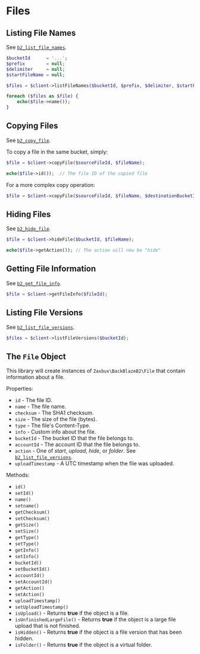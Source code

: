 # Files

## Listing File Names

See [`b2_list_file_names`](https://www.backblaze.com/b2/docs/b2_list_file_names.html).

```php
$bucketId      = '...';
$prefix        = null;
$delimiter     = null;
$startFileName = null;

$files = $client->listFileNames($bucketId, $prefix, $delimiter, $startFileName);

foreach ($files as $file) {
	echo($file->name());
}
```

## Copying Files

See [`b2_copy_file`](https://www.backblaze.com/b2/docs/b2_copy_file.html).

To copy a file in the same bucket, simply:

```php
$file = $client->copyFile($sourceFileId, $fileName);

echo($file->id());  // The file ID of the copied file
```

For a more complex copy operation:

```php
$file = $client->copyFile($sourceFileId, $fileName, $destinationBucketId, $range, $metadataDirective, $contentType, $fileInfo);
```

## Hiding Files

See [`b2_hide_file`](https://www.backblaze.com/b2/docs/b2_hide_file.html).

```php
$file = $client->hideFile($bucketId, $fileName);

echo($file->getAction()); // The action will now be "hide"
```

## Getting File Information

See [`b2_get_file_info`](https://www.backblaze.com/b2/docs/b2_get_file_info.html).

```php
$file = $client->getFileInfo($fileId);
```

## Listing File Versions

See [`b2_list_file_versions`](https://www.backblaze.com/b2/docs/b2_list_file_versions.html).

```php
$files = $client->listFileVersions($bucketId);
```

## The `File` Object

This library will create instances of `Zaxbux\BackBlazeB2\File` that contain information about a file.

Properties:
 * `id` - The file ID.
 * `name` - The file name.
 * `checksum` - The SHA1 checksum.
 * `size` - The size of the file (bytes).
 * `type` - The file's Content-Type.
 * `info` - Custom info about the file.
 * `bucketId` - The bucket ID that the file belongs to.
 * `accountId` - The account ID that the file belongs to.
 * `action` - One of *start*, *upload*, *hide*, or *folder*. See [`b2_list_file_versions`](https://www.backblaze.com/b2/docs/b2_list_file_versions.html).
 * `uploadTimestamp` - A UTC timestamp when the file was uploaded.

Methods:
 * `id()`
 * `setId()`
 * `name()`
 * `setname()`
 * `getChecksum()`
 * `setChecksum()`
 * `getSize()`
 * `setSize()`
 * `getType()`
 * `setType()`
 * `getInfo()`
 * `setInfo()`
 * `bucketId()`
 * `setBucketId()`
 * `accountId()`
 * `setAccountId()`
 * `getAction()`
 * `setAction()`
 * `uploadTimestamp()`
 * `setUploadTimestamp()`
 * `isUpload()` - Returns **true** if the object is a file.
 * `isUnfinishedLargeFile()` - Returns **true** if the object is a large file upload that is not finished.
 * `isHidden()` - Returns **true** if the object is a file version that has been hidden.
 * `isFolder()` - Returns **true** if the object is a virtual folder.